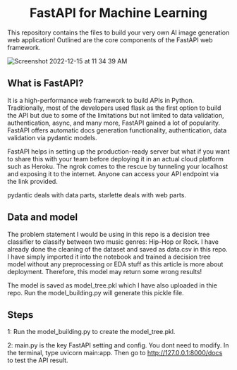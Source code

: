 

# <h1 align="center" id="heading">FastAPI for Machine Learning</h1>

This repository contains the files to build your very own AI image generation web application! Outlined are the core components of the FastAPI web framework.



![Screenshot 2022-12-15 at 11 34 39 AM]()



## What is FastAPI?

It is a high-performance web framework to build APIs in Python. Traditionally, most of the developers used flask as the first option to build the API but due to some of the limitations but not limited to data validation, authentication, async, and many more, FastAPI gained a lot of popularity. FastAPI offers automatic docs generation functionality, authentication, data validation via pydantic models.

FastAPI helps in setting up the production-ready server but what if you want to share this with your team before deploying it in an actual cloud platform such as Heroku. The ngrok comes to the rescue by tunneling your localhost and exposing it to the internet. Anyone can access your API endpoint via the link provided.

 pydantic deals with data parts, starlette deals with web parts.

## Data and model
The problem statement I would be using in this repo is a decision tree classifier to classify between two music genres: Hip-Hop or Rock. I have already done the cleaning of the dataset and saved as data.csv in this repo. I have simply imported it into the notebook and trained a decision tree model without any preprocessing or EDA stuff as this article is more about deployment. Therefore, this model may return some wrong results!

The model is saved as model_tree.pkl which I have also uploaded in thie repo. Run the model_building.py will generate this pickle file.



## Steps 

1: Run the model_building.py to create the model_tree.pkl.

2: main.py is the key FastAPI setting and config. You dont need to modify. In the terminal, type uvicorn main:app. Then go to http://127.0.0.1:8000/docs to test the API result.